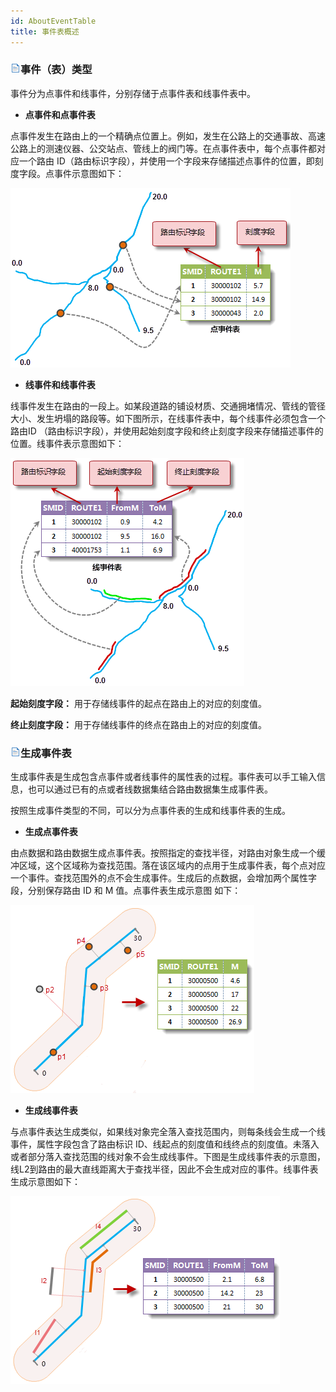```yaml
---
id: AboutEventTable
title: 事件表概述
---
```

### ![](../img/read.gif)事件（表）类型

事件分为点事件和线事件，分别存储于点事件表和线事件表中。

* **点事件和点事件表**

点事件发生在路由上的一个精确点位置上。例如，发生在公路上的交通事故、高速公路上的测速仪器、公交站点、管线上的阀门等。在点事件表中，每个点事件都对应一个路由 ID（路由标识字段），并使用一个字段来存储描述点事件的位置，即刻度字段。点事件示意图如下：

![](img/PointEvent.png)  

* **线事件和线事件表**

线事件发生在路由的一段上。如某段道路的铺设材质、交通拥堵情况、管线的管径大小、发生坍塌的路段等。如下图所示，在线事件表中，每个线事件必须包含一个路由ID （路由标识字段），并使用起始刻度字段和终止刻度字段来存储描述事件的位置。线事件表示意图如下：

![](img/LineEvent.png)    
  
**起始刻度字段：** 用于存储线事件的起点在路由上的对应的刻度值。

**终止刻度字段：** 用于存储线事件的终点在路由上的对应的刻度值。

### ![](../img/read.gif)生成事件表

生成事件表是生成包含点事件或者线事件的属性表的过程。事件表可以手工输入信息，也可以通过已有的点或者线数据集结合路由数据集生成事件表。

按照生成事件类型的不同，可以分为点事件表的生成和线事件表的生成。

  * **生成点事件表**

由点数据和路由数据生成点事件表。按照指定的查找半径，对路由对象生成一个缓冲区域，这个区域称为查找范围。落在该区域内的点用于生成事件表，每个点对应一个事件。查找范围外的点不会生成事件。生成后的点数据，会增加两个属性字段，分别保存路由 ID 和 M 值。点事件表生成示意图 如下：

![](img/EventTable1.png)  
  
  * **生成线事件表**

与点事件表达生成类似，如果线对象完全落入查找范围内，则每条线会生成一个线事件，属性字段包含了路由标识
ID、线起点的刻度值和线终点的刻度值。未落入或者部分落入查找范围的线对象不会生成线事件。下图是生成线事件表的示意图，线L2到路由的最大直线距离大于查找半径，因此不会生成对应的事件。线事件表生成示意图如下：

![](img/EventTable2.png)  
